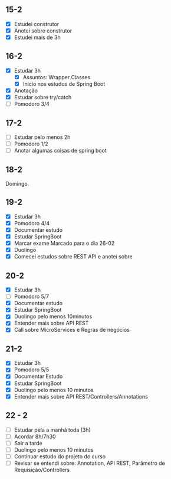 ## 15-2
- [x] Estudei construtor
- [x] Anotei sobre construtor
- [x] Estudei mais de 3h

## 16-2

- [x] Estudar 3h
     - [x]  Assuntos: Wrapper Classes
     - [x] Inicio nos estudos de Spring Boot
- [x] Anotação
- [x] Estudar sobre try/catch
- [ ] Pomodoro 3/4

## 17-2

- [ ] Estudar pelo menos 2h
- [ ] Pomodoro 1/2
- [ ] Anotar algumas coisas de spring boot

## 18-2

Domingo.
## 19-2 

- [x] Estudar 3h
- [x] Pomodoro 4/4
- [x] Documentar estudo
- [x] Estudar SpringBoot
- [x] Marcar exame
	 Marcado para o dia 26-02
- [x] Duolingo
- [x] Comecei estudos sobre REST API e anotei sobre

## 20-2

- [x] Estudar 3h
- [ ] Pomodoro 5/7
- [x] Documentar estudo
- [x] Estudar SpringBoot
- [x] Duolingo pelo menos 10minutos
- [x] Entender mais sobre API REST
- [x] Call sobre MicroServices e Regras de negócios

## 21-2

 - [x] Estudar 3h
 - [x] Pomodoro 5/5
 - [x] Documentar Estudo
 - [x] Estudar SpringBoot
 - [x] Duolingo pelo menos 10 minutos
 - [x] Entender mais sobre API REST/Controllers/Annotations

## 22 - 2

- [ ]  Estudar pela a manhã toda (3h)
- [ ]  Acordar 8h/7h30
- [ ]  Sair a tarde 
- [ ]  Duolingo pelo menos 10 minutos
- [ ]  Continuar estudo do projeto do curso
- [ ]  Revisar se entendi sobre: Annotation, API REST, Parâmetro de    Requisição/Controllers